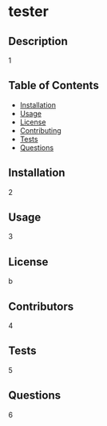 
  # tester
  ## Description
  1
  ## Table of Contents
  - [Installation](#installation)
  - [Usage](#usage)
  - [License](#license)
  - [Contributing](#contributing)
  - [Tests](#tests)
  - [Questions](#questions)

  ## Installation
  2
  ## Usage
  3
  ## License
  b
  ## Contributors 
  4
  ## Tests
  5
  ## Questions
  6

